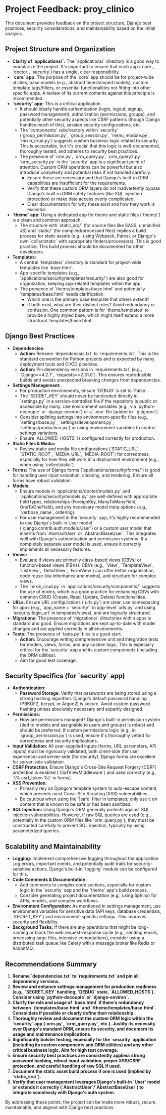 # Project Feedback: proy_clinico

This document provides feedback on the project structure, Django best practices, security considerations, and maintainability based on the initial analysis.

## Project Structure and Organization

*   **Clarity of \`applications/\`:** The \`applications/\` directory is a good way to modularize the project. It's important to ensure that each app (\`core\`, \`doctor\`, \`security\`) has a single, clear responsibility.
*   **\`core\` app:** The purpose of the \`core\` app should be for project-wide utilities, base models (e.g., abstract timestamped models), custom template tags/filters, or essential functionalities not fitting into other specific apps. A review of its current contents against this principle is recommended.
*   **\`security\` app:** This is a critical application.
    *   It should ideally handle authentication (login, logout, signup, password management), authorization (permissions, groups), and potentially other security aspects like CSRF patterns (though Django handles much of this), session security configurations, etc.
    *   The \`components\` subdirectory within \`security\` (\`group_permission.py\`, \`group_session.py\`, \`menu_module.py\`, \`mixin_crud.py\`) suggests custom business logic related to security. This is acceptable, but it's crucial that this logic is well-documented, thoroughly tested, and adheres to security best practices.
    *   The presence of \`orm.py\`, \`orm_query.py\`, \`orm_query2.py\`, \`orm_security.py\` in the \`security\` app is a significant point of attention. Custom ORM operations can be powerful but also introduce complexity and potential risks if not handled carefully.
        *   Ensure these are necessary and that Django's built-in ORM capabilities are insufficient for the requirements.
        *   Verify that these custom ORM layers do not inadvertently bypass Django's built-in ORM safety features (like SQL injection protection) or make data access overly complicated.
        *   Clear documentation for why these exist and how they work is essential.
*   **\`theme\` app:** Using a dedicated app for theme and static files (\`theme/\`) is a clean and common approach.
    *   The structure with \`static_src/\` (for source files like SASS, unminified JS) and \`static/\` (for compiled/processed files) implies a build process for static assets (e.g., using Webpack, Parcel, or Django's own \`collectstatic\` with appropriate finders/processors). This is good practice. This build process should be documented for other developers.
*   **Templates:**
    *   A central \`templates/\` directory is standard for project-wide templates like \`base.html\`.
    *   App-specific templates (e.g., \`applications/security/templates/security/\`) are also good for organization, keeping app-related templates within the app.
    *   The presence of \`theme/templates/base.html\` and potentially \`templates/base.html\` needs clarification.
        *   Which one is the primary base template that others extend?
        *   If both exist, what are their distinct roles? Avoid redundancy or confusion. One common pattern is for \`theme/templates\` to provide a highly styled base, which might itself extend a more structural \`templates/base.html\`.

## Django Best Practices

*   **Dependencies:**
    *   **Action:** Rename \`dependencias.txt\` to \`requirements.txt\`. This is the standard convention for Python projects and is expected by many deployment tools and CI/CD pipelines.
    *   **Action:** Pin dependency versions in \`requirements.txt\` (e.g., \`Django==4.2.7\`, \`requests==2.31.0\`). This ensures reproducible builds and avoids unexpected breaking changes from dependencies.
*   **Settings Management:**
    *   For production environments, ensure \`DEBUG\` is set to \`False\`.
    *   The \`SECRET_KEY\` should never be hardcoded directly in \`settings.py\` in a version-controlled file if the repository is public or accessible by many. Use environment variables (e.g., via \`python-decouple\` or \`django-environ\`) or a \`.env\` file (added to \`.gitignore\`).
    *   Consider splitting settings into environment-specific files (e.g., \`settings/base.py\`, \`settings/development.py\`, \`settings/production.py\`) or using environment variables to control settings variations.
    *   Ensure \`ALLOWED_HOSTS\` is configured correctly for production.
*   **Static Files & Media:**
    *   Review static and media file configurations (\`STATIC_URL\`, \`STATIC_ROOT\`, \`MEDIA_URL\`, \`MEDIA_ROOT\`) for correctness, especially for how they will work in a deployment environment (e.g., when using \`collectstatic\`).
*   **Forms:** The use of Django forms (\`applications/security/forms/\`) is good for handling user input validation, cleaning, and rendering. Ensure all forms have robust validation.
*   **Models:**
    *   Ensure models in \`applications/doctor/models.py\` and \`applications/security/models.py\` are well-defined with appropriate field types, relationships (ForeignKey, ManyToManyField, OneToOneField), and any necessary model meta options (e.g., \`verbose_name\`, ordering).
    *   For user management in the \`security\` app, it's highly recommended to use Django's built-in User model (\`django.contrib.auth.models.User\`) or a custom user model that inherits from \`AbstractUser\` or \`AbstractBaseUser\`. This integrates well with Django's authentication and permission systems. If a completely separate user model is used, ensure it correctly implements all necessary features.
*   **Views:**
    *   Evaluate if views are primarily class-based views (CBVs) or function-based views (FBVs). CBVs (e.g., \`View\`, \`TemplateView\`, \`ListView\`, \`DetailView\`, \`FormView\`) can offer better organization, code reuse (via inheritance and mixins), and structure for complex views.
    *   The \`mixin_crud.py\` in \`applications/security/components/\` suggests the use of mixins, which is a good practice for enhancing CBVs with common CRUD (Create, Read, Update, Delete) functionalities.
*   **URLs:** Ensure URL configurations (\`urls.py\`) are clear, use namespacing for apps (e.g., \`app_name = 'security'\` in app-level \`urls.py\` and using \`security:login_url\` in templates/views), and are logically structured.
*   **Migrations:** The presence of \`migrations/\` directories within apps is standard and good. Ensure migrations are kept up-to-date with model changes and are applied correctly in all environments.
*   **Tests:** The presence of \`tests.py\` files is a good start.
    *   **Action:** Encourage writing comprehensive unit and integration tests for models, views, forms, and any custom logic. This is especially critical for the \`security\` app and its custom components (including the ORM utilities).
    *   Aim for good test coverage.

## Security Specifics (for \`security\` app)

*   **Authentication:**
    *   **Password Storage:** Verify that passwords are being stored using a strong hashing algorithm. Django's default password handling (PBKDF2, bcrypt, or Argon2) is secure. Avoid custom password hashing unless absolutely necessary and expertly designed.
*   **Permissions:**
    *   How are permissions managed? Django's built-in permission system (tied to models and assignable to users and groups) is robust and should be preferred. If custom permissions logic (e.g., in \`group_permission.py\`) is used, ensure it's thoroughly vetted for correctness and security implications.
*   **Input Validation:** All user-supplied inputs (forms, URL parameters, API inputs) must be rigorously validated, both client-side (for user experience) and server-side (for security). Django forms are excellent for server-side validation.
*   **CSRF Protection:** Ensure Django's Cross-Site Request Forgery (CSRF) protection is enabled (\`CsrfViewMiddleware\`) and used correctly (e.g., \`{% csrf_token %}\` in forms).
*   **XSS Prevention:**
    *   Primarily rely on Django's template system to auto-escape content, which prevents most Cross-Site Scripting (XSS) vulnerabilities.
    *   Be cautious when using the \`|safe\` filter in templates; only use it on content that is known to be safe or has been sanitized.
*   **SQL Injection:** Using Django's ORM generally protects against SQL injection vulnerabilities. However, if raw SQL queries are used (e.g., potentially in the custom ORM files like \`orm_query.py\`), they must be constructed carefully to prevent SQL injection, typically by using parameterized queries.

## Scalability and Maintainability

*   **Logging:** Implement comprehensive logging throughout the application. Log errors, important events, and potentially audit trails for security-sensitive actions. Django's built-in \`logging\` module can be configured for this.
*   **Code Comments & Documentation:**
    *   Add comments to complex code sections, especially for custom logic in the \`security\` app and the \`theme\` app's build process.
    *   Consider generating project documentation (e.g., using Sphinx) for APIs, models, and complex workflows.
*   **Environment Configuration:** As mentioned in settings management, use environment variables for sensitive data (API keys, database credentials, \`SECRET_KEY\`) and environment-specific settings. This improves security and flexibility.
*   **Background Tasks:** If there are any operations that might be long-running or block the web request-response cycle (e.g., sending emails, processing large files, intensive computations), consider using a distributed task queue like Celery with a message broker like Redis or RabbitMQ.

## Recommendations Summary

1.  **Rename \`dependencias.txt\` to \`requirements.txt\` and pin all dependency versions.**
2.  **Review and enhance settings management for production readiness (e.g., \`SECRET_KEY\` handling, \`DEBUG\` state, \`ALLOWED_HOSTS\`). Consider using \`python-decouple\` or \`django-environ\`.**
3.  **Clarify the role and usage of \`base.html\` if there's redundancy between \`/templates/base.html\` and \`/theme/templates/base.html\`. Consolidate if possible or clearly define their relationship.**
4.  **Thoroughly review and document the custom ORM logic within the \`security\` app (\`orm.py\`, \`orm_query.py\`, etc.). Justify its necessity over Django's standard ORM, ensure its security, and document its usage and maintenance implications.**
5.  **Significantly bolster testing, especially for the \`security\` application (including its custom components and ORM utilities) and any other critical business logic. Aim for high test coverage.**
6.  **Ensure security best practices are consistently applied: strong password hashing, robust input validation, proper XSS/CSRF protection, and careful handling of raw SQL if used.**
7.  **Document the static asset build process if one is used (implied by \`static_src/\`).**
8.  **Verify that user management leverages Django's built-in \`User\` model or extends it correctly (\`AbstractUser\`/\`AbstractBaseUser\`) to integrate seamlessly with Django's auth system.**

By addressing these points, the project can be made more robust, secure, maintainable, and aligned with Django best practices.
